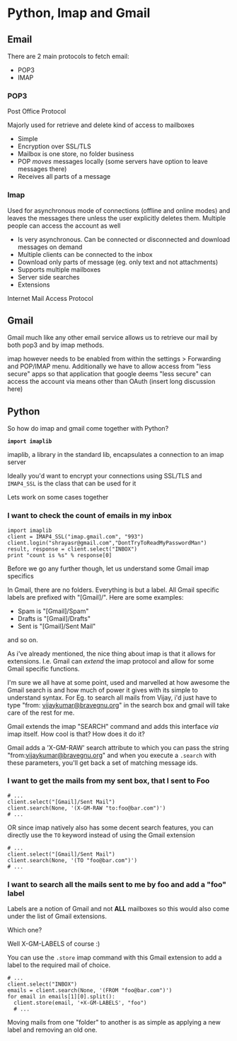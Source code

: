 # Python, Imap and Gmail

## Email

There are 2 main protocols to fetch email:

- POP3
- IMAP

### POP3

Post Office Protocol

Majorly used for retrieve and delete kind of access to mailboxes

- Simple
- Encryption over SSL/TLS
- Mailbox is one store, no folder business
- POP _moves_ messages locally (some servers have option to leave messages there)
- Receives all parts of a message

### Imap

Used for asynchronous mode of connections (offline and online modes) and leaves
the messages there unless the user explicitly deletes them. Multiple people
can access the account as well 

- Is very asynchronous. Can be connected or disconnected and download messages
  on demand
- Multiple clients can be connected to the inbox
- Download only parts of message (eg. only text and not attachments)
- Supports multiple mailboxes
- Server side searches
- Extensions

Internet Mail Access Protocol

## Gmail

Gmail much like any other email service allows us to retrieve our mail by both
pop3 and by imap methods. 

imap however needs to be enabled from within the settings > Forwarding and POP/IMAP 
menu. Additionally we have to allow access from "less secure" apps so that 
application that google deems "less secure" can access the account via means
other than OAuth (insert long discussion here)

## Python

So how do imap and gmail come together with Python?

**`import imaplib`** 

imaplib, a library in the standard lib, encapsulates a connection to an imap
server

Ideally you'd want to encrypt your connections using SSL/TLS and `IMAP4_SSL` is 
the class that can be used for it

Lets work on some cases together

### I want to check the count of emails in my inbox 

    import imaplib
    client = IMAP4_SSL("imap.gmail.com", "993")
    client.login("shrayasr@gmail.com","DontTryToReadMyPasswordMan")
    result, response = client.select("INBOX")
    print "count is %s" % response[0]

Before we go any further though, let us understand some Gmail imap specifics

In Gmail, there are no folders. Everything is but a label. All Gmail specific
labels are prefixed with "[Gmail]/". Here are some examples:

- Spam is "[Gmail]/Spam"
- Drafts is "[Gmail]/Drafts"
- Sent is "[Gmail]/Sent Mail"

and so on.

As i've already mentioned, the nice thing about imap is that it allows for
extensions. I.e. Gmail can _extend_ the imap protocol and allow for some
Gmail specific functions. 

I'm sure we all have at some point, used and marvelled at how awesome the
Gmail search is and how much of power it gives with its simple to understand
syntax. For Eg. to search all mails from Vijay, i'd just have to type 
"from: vijaykumar@bravegnu.org" in the search box and gmail will take care
of the rest for me. 

Gmail extends the imap "SEARCH" command and adds this interface _via_ imap 
itself. How cool is that? How does it do it? 

Gmail adds a 'X-GM-RAW' search attribute to which you can pass the string 
"from:vijaykumar@bravegnu.org" and when you execute a `.search` with these
parameters, you'll get back a set of matching message ids.

### I want to get the mails from my sent box, that I sent to Foo

    # ...
    client.select("[Gmail]/Sent Mail")
    client.search(None, '(X-GM-RAW "to:foo@bar.com")')
    # ...

OR since imap natively also has some decent search features, you can directly 
use the `TO` keyword instead of using the Gmail extension

    # ...
    client.select("[Gmail]/Sent Mail")
    client.search(None, '(TO "foo@bar.com")')
    # ...

### I want to search all the mails sent to me by foo and add a "foo" label

Labels are a notion of Gmail and not **ALL** mailboxes so this would also come 
under the list of Gmail extensions.

Which one? 

Well X-GM-LABELS of course :)

You can use the `.store` imap command with this Gmail extension to add a label
to the required mail of choice.


    # ...
    client.select("INBOX")
    emails = client.search(None, '(FROM "foo@bar.com")')
    for email in emails[1][0].split():
      client.store(email, '+X-GM-LABELS', "foo")
      # ...

Moving mails from one "folder" to another is as simple as applying a new label
and removing an old one. 

